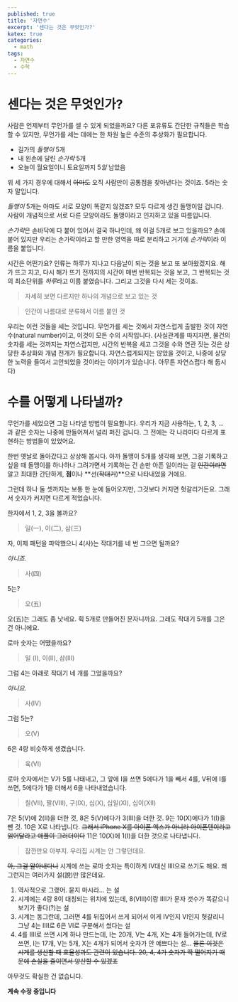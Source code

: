 ```yaml
---
published: true
title: '자연수'
excerpt: '센다는 것은 무엇인가?'
katex: true
categories:
  - math
tags:
  - 자연수
  - 수학
---
```


# 센다는 것은 무엇인가?

사람은 언제부터 무언가를 셀 수 있게 되었을까요? 다른 포유류도 간단한 규칙들은 학습할 수 있지만, 무언가를 세는 데에는 한 차원 높은 수준의 추상화가 필요합니다. 

- 길가의 *돌맹이* 5개
- 내 왼손에 달린 *손가락* 5개
- 오늘이 월요일이니 토요일까지 5*일* 남았음

위 세 가지 경우에 대해서 ~~아마도~~ 오직 사람만이 공통점을 찾아낸다는 것이죠. 5라는 숫자 말입니다. 

*돌맹이* 5개는 아마도 서로 모양이 똑같지 않겠죠? 모두 다르게 생긴 돌맹이일 겁니다. 사람이 개념적으로 서로 다른 모양이라도 돌맹이라고 인지하고 있을 따름입니다. 

*손가락*은 손바닥에 다 붙어 있어서 결국 하나인데, 왜 이걸 5개로 보고 있을까요? 손에 붙어 있지만 우리는 손가락이라고 할 만한 영역을 따로 분리하고 거기에 *손가락*이라 이름을 붙입니다. 

시간은 어떤가요? 인류는 하루가 지나고 다음날이 되는 것을 보고 또 보아왔겠지요. 해가 뜨고 지고, 다시 해가 뜨기 전까지의 시간이 매번 반복되는 것을 보고, 그 반복되는 것의 최소단위를 *하루*라고 이름 붙였습니다. 그리고 그것을 다시 세는 것이죠.  

> 자세히 보면 다르지만 하나의 개념으로 보고 있는 것

> 인간이 나름대로 분류해서 이름 붙인 것

우리는 이런 것들을 세는 것입니다. 무언가를 세는 것에서 자연스럽게 출발한 것이 자연수(natural number)이고, 이것이 모든 수의 시작입니다. (사실관계를 따지자면, 물건의 숫자를 세는 것까지는 자연스럽지만, 시간의 반복을 세고 그것을 수와 연관 짓는 것은 상당한 추상화와 개념 전개가 필요합니다. 자연스럽게되지는 않았을 것이고, 나중에 상당한 노력을 들여서 고안되었을 것이라는 이야기가 있습니다. 아무튼 자연스럽다 해 둡시다)

# 수를 어떻게 나타낼까?

무언가를 세었으면 그걸 나타낼 방법이 필요합니다. 우리가 지금 사용하는, 1, 2, 3, ... 과 같은 숫자는 나중에 만들어져서 널리 퍼진 겁니다. 그 전에는 각 나라마다 다르게 표현하는 방법들이 있었어요. 

한번 옛날로 돌아갔다고 상상해 봅시다. 아까 돌맹이 5개를 생각해 보면, 그걸 기록하고 싶을 때 돌맹이를 하나하나 그려가면서 기록하는 건 손만 아픈 일이라는 걸 ~~인간이라면~~ 알고 최대한 간단하게, **점**이나 **선(~~작대기~~)**으로 나타내었을 거에요.

그런데 하나 둘 셋까지는 보통 한 눈에 들어오지만, 그것보다 커지면 헛갈리거든요. 그래서 숫자가 커지면 다르게 적었습니다. 

한자에서 1, 2, 3을 볼까요?

> 일(一), 이(二), 삼(三)

자, 이제 패턴을 파악했으니 4(사)는 작대기를 네 번 그으면 될까요?

*아니죠.*

> 사(四)

5는?

> 오(五)

오(五)는 그래도 좀 낫네요. 획 5개로 만들어진 문자니까요. 그래도 작대기 5개를 그은 건 아니에요.

로마 숫자는 어땠을까요?

> 일 (I), 이(II), 삼(III)

그럼 4는 아래로 작대기 네 개를 그었을까요?

*아니요.*

> 사(IV)

그럼 5는?

> 오(V)

6은 4랑 비슷하게 생겼습니다.

> 육(VI)

로마 숫자에서는 V가 5를 나태내고, 그 앞에 I을 쓰면 5에다가 1을 빼서 4를, V뒤에 I를 쓰면, 5에다가 1을 더해서 6을 나타내었습니다. 

> 칠(VII), 팔(VIII), 구(IX), 십(X), 십일(XI), 십이(XII)

7은 5(V)에 2(II)을 더한 것, 8은 5(V)에다가 3(III)을 더한 것. 9는 10(X)에다가 1(I)을 뺀 것. 10은 X로 나타냅니다. ~~그래서 iPhone X를 아이폰 엑스가 아니라 아이폰텐이라고 읽어달라고 애플이 그러더이다~~ 11은 10(X)에 1(I)을 더한 것으로 나타냅니다.

> 잠깐만요 아부지. 우리집 시계는 안 그렇던데요.

~~아, 그걸 알아내다니~~  시계에 쓰는 로마 숫자는 특이하게 IV대신 IIII으로 쓰기도 해요. 왜 그런지는 여러가지 설(說)만 많은데요.

1.  역사적으로 그랬어. 묻지 마시라... 는 설
2. 시계에는 4랑 8이 대칭되는 위치에 있는데, 8(VIII)이랑 IIII가 문자 갯수가 똑같으니 보기가 좋다(?)는 설
3. 시계는 동그란데, 그러면 4를 뒤집어서 쓰게 되어서 이게 IV인지 VI인지 헛갈리니 그냥 4는 IIII로 6은 VI로 구분해서 썼다는 설
4. 4를 IIII로 쓰면 시계 하나 만드는데, I는 20개, V는 4개, X는 4개 들어가는데, IV로 쓰면, I는 17개, V는 5개, X는 4개가 되어서 숫자가 안 예쁘다는 설... ~~물론 이것은 시계를 생산할 때 효율성과도 관련이 있습니다. 20, 4, 4가 숫자가 딱 떨어지기 때문에 손실을 줄이면서 양산할 수 있겠죠~~

아무것도 확실한 건 없습니다.

**계속 수정 중입니다**
<!--stackedit_data:
eyJoaXN0b3J5IjpbLTE1NzExODExMDEsMTI4OTMyMDE1LC0xNz
M2ODMyMjMsMzIyNDc3MTU1LDE2NDU5MDQwMDIsLTEyNjQ1NzIx
NjMsMTI4ODExNzgzOCwxODU3ODcxMjE1LC0yOTYwNzIzNywtMT
g5MzEyMzc2NiwtMjAzMzg2ODQwMV19
-->